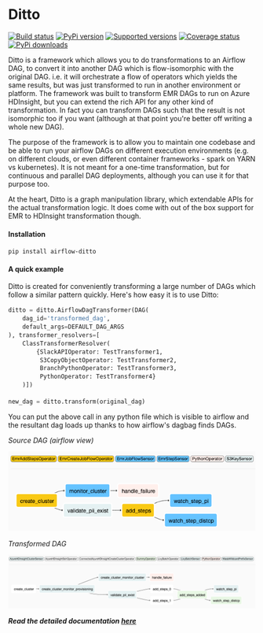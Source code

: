 # Ditto

[![Build status](https://travis-ci.com/angadsingh/airflow-ditto.svg?branch=master)](https://travis-ci.com/angadsingh/airflow-ditto)
[![PyPi version](https://img.shields.io/pypi/v/airflow-ditto.svg)](https://pypi.org/project/airflow-ditto)
[![Supported versions](https://img.shields.io/pypi/pyversions/airflow-ditto.svg)](https://pypi.org/project/airflow-ditto)
[![Coverage status](https://codecov.io/github/angadsingh/airflow-ditto/coverage.svg?branch=master)](https://codecov.io/github/angadsingh/airflow-ditto)
[![PyPi downloads](https://img.shields.io/pypi/dm/airflow-ditto?label=pip%20installs)](https://pypistats.org/packages/airflow-ditto)

Ditto is a framework which allows you to do transformations to an Airflow DAG, to convert it into another DAG which is flow-isomorphic with the original DAG. i.e. it will orchestrate a flow of operators which yields the same results, but was just transformed to run in another environment or platform. The framework was built to transform EMR DAGs to run on Azure HDInsight, but you can extend the rich API for any other kind of transformation. In fact you can transform DAGs such that the result is not isomorphic too if you want (although at that point you're better off writing a whole new DAG).

The purpose of the framework is to allow you to maintain one codebase and be able to run your airflow DAGs on different execution environments (e.g. on different clouds, or even different container frameworks - spark on YARN vs kubernetes). It is not meant for a one-time transformation, but for continuous and parallel DAG deployments, although you can use it for that purpose too.

At the heart, Ditto is a graph manipulation library, which extendable APIs for the actual transformation logic. It does come with out of the box support for EMR to HDInsight transformation though.

#### Installation

    pip install airflow-ditto

#### A quick example

Ditto is created for conveniently transforming a large number of DAGs which follow a similar pattern quickly. Here's how easy it is to use Ditto:

```python
ditto = ditto.AirflowDagTransformer(DAG(
    dag_id='transformed_dag',
    default_args=DEFAULT_DAG_ARGS
), transformer_resolvers=[
    ClassTransformerResolver(
        {SlackAPIOperator: TestTransformer1,
         S3CopyObjectOperator: TestTransformer2,
         BranchPythonOperator: TestTransformer3,
         PythonOperator: TestTransformer4}
    )])

new_dag = ditto.transform(original_dag)
```
 
You can put the above call in any python file which is visible to airflow and the resultant dag loads up thanks to how airflow's dagbag finds DAGs.

*Source DAG* *(airflow view)*

![simple_dag_emr](https://raw.githubusercontent.com/angadsingh/airflow-ditto/master/README.assets/simple_dag_emr.png)

*Transformed DAG*

![simple_dag_hdi](https://raw.githubusercontent.com/angadsingh/airflow-ditto/master/README.assets/simple_dag_hdi.png)


***Read the detailed documentation [here](https://angadsingh.github.io/airflow-ditto/)***
